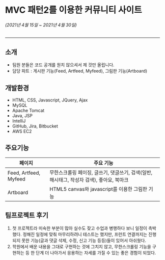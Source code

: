 # MVC 패턴2를 이용한 커뮤니티 사이트
###### (2021년 4월 15일 ~ 2021년 4월 30일)
---

## 소개

- 팀원 분들은 코드 공개를 원치 않으셔서 제 것만 올립니다.
- 담당 파트 : 게시판 기능(Feed, Artfeed, Myfeed), 그림판 기능(Artboard)

## 개발환경
- HTML, CSS, Javascript, JQuery, Ajax
- MySQL
- Apache Tomcat
- Java, JSP
- IntelliJ
- GitHub, Jira, Bitbucket
- AWS EC2

## 주요기능
| 페이지 | 주요 기능 |
| ------ | ------ |
| Feed, Artfeed, Myfeed | 무한스크롤링 페이징, 글쓰기, 댓글쓰기, 검색(일반, 해시태그, 작성자 검색), 좋아요, 북마크|
| Artboard | HTML5 canvas와 javascript를 이용한 그림판 기능 |


## 팀프로젝트 후기
1. 첫 프로젝트라 미숙한 부분이 많아 실수도 잦고 수업과 병행하다 보니 일정이 촉박했다.
정해진 일정에 맞춰 마무리하려니 테스트는 했지만, 프런트 연결까지는 진행되지 못한 기능(글과 댓글 삭제, 수정, 신고 기능 등등)들이 있어서 아쉬웠다.
2. 학원에서 배운 내용을 그대로 구현하는 것에 그치지 않고, 무한스크롤링 기능을 구현하는 등
한 단계 더 나아가서 응용하는 자세를 가질 수 있는 좋은 경험이 되었다.